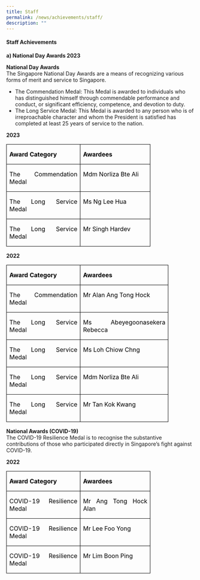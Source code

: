 ```yaml
---
title: Staff
permalink: /news/achievements/staff/
description: ""
---
```

#### Staff Achievements
 
 **a) National Day Awards 2023**

**National Day Awards**<br>
The Singapore National Day Awards are a means of recognizing various forms of merit and service to Singapore. <br>
*	The Commendation Medal: This Medal is awarded to individuals who has distinguished himself through commendable performance and conduct, or significant efficiency, competence, and devotion to duty.  
*	The Long Service Medal: This Medal is awarded to any person who is of irreproachable character and whom the President is satisfied has completed at least 25 years of service to the nation.  


**2023**
<table style="border-collapse:collapse;mso-yfti-tbllook:1184;mso-padding-alt:0cm 0cm 0cm 0cm" cellpadding="0" cellspacing="0" border="0" class="MsoNormalTable"><tbody><tr style="mso-yfti-irow:0;mso-yfti-firstrow:yes"><td style="width:136.3pt;border:solid windowtext 1.0pt;
  padding:0cm 5.4pt 0cm 5.4pt" valign="top" width="182"><p style="text-align:justify;text-justify:inter-ideograph" class="MsoNormal"><b><span style="mso-ascii-font-family:Calibri;mso-ascii-theme-font:minor-latin;
  mso-hansi-font-family:Calibri;mso-hansi-theme-font:minor-latin;mso-bidi-font-family:
  Calibri;mso-bidi-theme-font:minor-latin;color:black;mso-themecolor:text1">Award Category</span></b></p></td><td style="width:128.7pt;border:solid windowtext 1.0pt;
  border-left:none;padding:0cm 5.4pt 0cm 5.4pt" valign="top" width="172"><p style="text-align:justify;text-justify:inter-ideograph" class="MsoNormal"><b><span style="mso-ascii-font-family:Calibri;mso-ascii-theme-font:minor-latin;
  mso-hansi-font-family:Calibri;mso-hansi-theme-font:minor-latin;mso-bidi-font-family:
  Calibri;mso-bidi-theme-font:minor-latin;color:black;mso-themecolor:text1">Awardees</span></b></p></td></tr><tr style="mso-yfti-irow:1"><td style="width:136.3pt;border:solid windowtext 1.0pt;
  border-top:none;padding:0cm 5.4pt 0cm 5.4pt" valign="top" width="182"><p style="text-align:justify;text-justify:inter-ideograph" class="MsoNormal"><span style="mso-ascii-font-family:Calibri;mso-ascii-theme-font:minor-latin;
  mso-hansi-font-family:Calibri;mso-hansi-theme-font:minor-latin;mso-bidi-font-family:
  Calibri;mso-bidi-theme-font:minor-latin;color:black;mso-themecolor:text1">The Commendation Medal</span></p></td><td style="width:128.7pt;border-top:none;border-left:
  none;border-bottom:solid windowtext 1.0pt;border-right:solid windowtext 1.0pt;
  padding:0cm 5.4pt 0cm 5.4pt" valign="top" width="172"><p style="text-align:justify;text-justify:inter-ideograph" class="MsoNormal"><span style="mso-ascii-font-family:Calibri;mso-ascii-theme-font:minor-latin;
  mso-hansi-font-family:Calibri;mso-hansi-theme-font:minor-latin;mso-bidi-font-family:
  Calibri;mso-bidi-theme-font:minor-latin;color:black;mso-themecolor:text1">Mdm Norliza Bte Ali</span></p></td></tr><tr style="mso-yfti-irow:2;height:12.95pt"><td style="width:136.3pt;border:solid windowtext 1.0pt;
  border-top:none;padding:0cm 5.4pt 0cm 5.4pt;height:12.95pt" valign="top" width="182"><p style="text-align:justify;text-justify:inter-ideograph" class="MsoNormal"><span style="mso-ascii-font-family:Calibri;mso-ascii-theme-font:minor-latin;
  mso-hansi-font-family:Calibri;mso-hansi-theme-font:minor-latin;mso-bidi-font-family:
  Calibri;mso-bidi-theme-font:minor-latin;color:black;mso-themecolor:text1">The Long Service Medal</span></p></td><td style="width:128.7pt;border-top:none;border-left:
  none;border-bottom:solid windowtext 1.0pt;border-right:solid windowtext 1.0pt;
  padding:0cm 5.4pt 0cm 5.4pt;height:12.95pt" valign="top" width="172"><p style="text-align:justify;text-justify:inter-ideograph" class="MsoNormal"><span style="mso-ascii-font-family:Calibri;mso-ascii-theme-font:minor-latin;
  mso-hansi-font-family:Calibri;mso-hansi-theme-font:minor-latin;mso-bidi-font-family:
  Calibri;mso-bidi-theme-font:minor-latin;color:black;mso-themecolor:text1">Ms Ng Lee Hua</span></p></td></tr><tr style="mso-yfti-irow:3;mso-yfti-lastrow:yes;height:12.95pt"><td style="width:136.3pt;border:solid windowtext 1.0pt;
  border-top:none;padding:0cm 5.4pt 0cm 5.4pt;height:12.95pt" valign="top" width="182"><p style="text-align:justify;text-justify:inter-ideograph" class="MsoNormal"><span style="mso-ascii-font-family:Calibri;mso-ascii-theme-font:minor-latin;
  mso-hansi-font-family:Calibri;mso-hansi-theme-font:minor-latin;mso-bidi-font-family:
  Calibri;mso-bidi-theme-font:minor-latin;color:black;mso-themecolor:text1">The Long Service Medal</span></p></td><td style="width:128.7pt;border-top:none;border-left:
  none;border-bottom:solid windowtext 1.0pt;border-right:solid windowtext 1.0pt;
  padding:0cm 5.4pt 0cm 5.4pt;height:12.95pt" valign="top" width="172"><p style="text-align:justify;text-justify:inter-ideograph" class="MsoNormal"><span style="mso-ascii-font-family:Calibri;mso-ascii-theme-font:minor-latin;
  mso-hansi-font-family:Calibri;mso-hansi-theme-font:minor-latin;mso-bidi-font-family:
  Calibri;mso-bidi-theme-font:minor-latin;color:black;mso-themecolor:text1">Mr Singh Hardev</span></p></td></tr></tbody></table>

**2022**

<table style="border-collapse:collapse;mso-yfti-tbllook:1184;mso-padding-alt:0cm 0cm 0cm 0cm" cellpadding="0" cellspacing="0" border="0" class="MsoNormalTable"><tbody><tr style="mso-yfti-irow:0;mso-yfti-firstrow:yes"><td style="width:136.3pt;border:solid windowtext 1.0pt;
  padding:0cm 5.4pt 0cm 5.4pt" valign="top" width="182"><p style="text-align:justify;text-justify:inter-ideograph" class="MsoNormal"><b><span style="mso-ascii-font-family:Calibri;mso-ascii-theme-font:minor-latin;
  mso-hansi-font-family:Calibri;mso-hansi-theme-font:minor-latin;mso-bidi-font-family:
  Calibri;mso-bidi-theme-font:minor-latin;color:black;mso-themecolor:text1">Award Category</span></b></p></td><td style="width:164.7pt;border:solid windowtext 1.0pt;
  border-left:none;padding:0cm 5.4pt 0cm 5.4pt" valign="top" width="220"><p style="text-align:justify;text-justify:inter-ideograph" class="MsoNormal"><b><span style="mso-ascii-font-family:Calibri;mso-ascii-theme-font:minor-latin;
  mso-hansi-font-family:Calibri;mso-hansi-theme-font:minor-latin;mso-bidi-font-family:
  Calibri;mso-bidi-theme-font:minor-latin;color:black;mso-themecolor:text1">Awardees</span></b></p></td></tr><tr style="mso-yfti-irow:1"><td style="width:136.3pt;border:solid windowtext 1.0pt;
  border-top:none;padding:0cm 5.4pt 0cm 5.4pt" valign="top" width="182"><p style="text-align:justify;text-justify:inter-ideograph" class="MsoNormal"><span style="mso-ascii-font-family:Calibri;mso-ascii-theme-font:minor-latin;
  mso-hansi-font-family:Calibri;mso-hansi-theme-font:minor-latin;mso-bidi-font-family:
  Calibri;mso-bidi-theme-font:minor-latin;color:black;mso-themecolor:text1">The Commendation Medal</span></p></td><td style="width:164.7pt;border-top:none;border-left:
  none;border-bottom:solid windowtext 1.0pt;border-right:solid windowtext 1.0pt;
  padding:0cm 5.4pt 0cm 5.4pt" valign="top" width="220"><p style="text-align:justify;text-justify:inter-ideograph" class="MsoNormal"><span style="mso-ascii-font-family:Calibri;mso-ascii-theme-font:minor-latin;
  mso-hansi-font-family:Calibri;mso-hansi-theme-font:minor-latin;mso-bidi-font-family:
  Calibri;mso-bidi-theme-font:minor-latin;color:black;mso-themecolor:text1">Mr Alan Ang Tong Hock</span></p></td></tr><tr style="mso-yfti-irow:2"><td style="width:136.3pt;border:solid windowtext 1.0pt;
  border-top:none;padding:0cm 5.4pt 0cm 5.4pt" valign="top" width="182"><p style="text-align:justify;text-justify:inter-ideograph" class="MsoNormal"><span style="mso-ascii-font-family:Calibri;mso-ascii-theme-font:minor-latin;
  mso-hansi-font-family:Calibri;mso-hansi-theme-font:minor-latin;mso-bidi-font-family:
  Calibri;mso-bidi-theme-font:minor-latin;color:black;mso-themecolor:text1">The Long Service Medal</span></p></td><td style="width:164.7pt;border-top:none;border-left:
  none;border-bottom:solid windowtext 1.0pt;border-right:solid windowtext 1.0pt;
  padding:0cm 5.4pt 0cm 5.4pt" valign="top" width="220"><p style="text-align:justify;text-justify:inter-ideograph" class="MsoNormal"><span style="mso-ascii-font-family:Calibri;mso-ascii-theme-font:minor-latin;
  mso-hansi-font-family:Calibri;mso-hansi-theme-font:minor-latin;mso-bidi-font-family:
  Calibri;mso-bidi-theme-font:minor-latin;color:black;mso-themecolor:text1;
  mso-fareast-language:EN-SG">Ms Abeyegoonasekera Rebecca</span><span style="mso-ascii-font-family:Calibri;mso-ascii-theme-font:minor-latin;
  mso-hansi-font-family:Calibri;mso-hansi-theme-font:minor-latin;mso-bidi-font-family:
  Calibri;mso-bidi-theme-font:minor-latin;color:black;mso-themecolor:text1"></span></p></td></tr><tr style="mso-yfti-irow:3"><td style="width:136.3pt;border:solid windowtext 1.0pt;
  border-top:none;padding:0cm 5.4pt 0cm 5.4pt" valign="top" width="182"><p style="text-align:justify;text-justify:inter-ideograph" class="MsoNormal"><span style="mso-ascii-font-family:Calibri;mso-ascii-theme-font:minor-latin;
  mso-hansi-font-family:Calibri;mso-hansi-theme-font:minor-latin;mso-bidi-font-family:
  Calibri;mso-bidi-theme-font:minor-latin;color:black;mso-themecolor:text1">The Long Service Medal</span></p></td><td style="width:164.7pt;border-top:none;border-left:
  none;border-bottom:solid windowtext 1.0pt;border-right:solid windowtext 1.0pt;
  padding:0cm 5.4pt 0cm 5.4pt" valign="top" width="220"><p style="text-align:justify;text-justify:inter-ideograph" class="MsoNormal"><span style="mso-ascii-font-family:Calibri;mso-ascii-theme-font:minor-latin;
  mso-hansi-font-family:Calibri;mso-hansi-theme-font:minor-latin;mso-bidi-font-family:
  Calibri;mso-bidi-theme-font:minor-latin;color:black;mso-themecolor:text1">Ms Loh Chiow Chng</span></p></td></tr><tr style="mso-yfti-irow:4"><td style="width:136.3pt;border:solid windowtext 1.0pt;
  border-top:none;padding:0cm 5.4pt 0cm 5.4pt" valign="top" width="182"><p style="text-align:justify;text-justify:inter-ideograph" class="MsoNormal"><span style="mso-ascii-font-family:Calibri;mso-ascii-theme-font:minor-latin;
  mso-hansi-font-family:Calibri;mso-hansi-theme-font:minor-latin;mso-bidi-font-family:
  Calibri;mso-bidi-theme-font:minor-latin;color:black;mso-themecolor:text1">The Long Service Medal</span></p></td><td style="width:164.7pt;border-top:none;border-left:
  none;border-bottom:solid windowtext 1.0pt;border-right:solid windowtext 1.0pt;
  padding:0cm 5.4pt 0cm 5.4pt" valign="top" width="220"><p style="text-align:justify;text-justify:inter-ideograph" class="MsoNormal"><span style="mso-ascii-font-family:Calibri;mso-ascii-theme-font:minor-latin;
  mso-hansi-font-family:Calibri;mso-hansi-theme-font:minor-latin;mso-bidi-font-family:
  Calibri;mso-bidi-theme-font:minor-latin;color:black;mso-themecolor:text1">Mdm Norliza Bte Ali</span></p></td></tr><tr style="mso-yfti-irow:5;mso-yfti-lastrow:yes"><td style="width:136.3pt;border:solid windowtext 1.0pt;
  border-top:none;padding:0cm 5.4pt 0cm 5.4pt" valign="top" width="182"><p style="text-align:justify;text-justify:inter-ideograph" class="MsoNormal"><span style="mso-ascii-font-family:Calibri;mso-ascii-theme-font:minor-latin;
  mso-hansi-font-family:Calibri;mso-hansi-theme-font:minor-latin;mso-bidi-font-family:
  Calibri;mso-bidi-theme-font:minor-latin;color:black;mso-themecolor:text1">The Long Service Medal</span></p></td><td style="width:164.7pt;border-top:none;border-left:
  none;border-bottom:solid windowtext 1.0pt;border-right:solid windowtext 1.0pt;
  padding:0cm 5.4pt 0cm 5.4pt" valign="top" width="220"><p style="text-align:justify;text-justify:inter-ideograph" class="MsoNormal"><span style="mso-ascii-font-family:Calibri;mso-ascii-theme-font:minor-latin;
  mso-hansi-font-family:Calibri;mso-hansi-theme-font:minor-latin;mso-bidi-font-family:
  Calibri;mso-bidi-theme-font:minor-latin;color:black;mso-themecolor:text1">Mr Tan Kok Kwang</span></p></td></tr></tbody></table>
	
**National Awards (COVID-19)**<br>
The COVID-19 Resilience Medal is to recognise the substantive contributions of those who participated directly in Singapore’s fight against COVID-19.

**2022**
<table class="MsoNormalTable" border="0" cellspacing="0" cellpadding="0" style="border-collapse:collapse;mso-yfti-tbllook:1184;mso-padding-alt:0cm 0cm 0cm 0cm"><tbody><tr style="mso-yfti-irow:0;mso-yfti-firstrow:yes"><td width="182" valign="top" style="width:136.3pt;border:solid windowtext 1.0pt;
  padding:0cm 5.4pt 0cm 5.4pt"><p class="MsoNormal" style="text-align:justify;text-justify:inter-ideograph"><b><span style="mso-ascii-font-family:Calibri;mso-ascii-theme-font:minor-latin;
  mso-hansi-font-family:Calibri;mso-hansi-theme-font:minor-latin;mso-bidi-font-family:
  Calibri;mso-bidi-theme-font:minor-latin;color:black;mso-themecolor:text1">Award Category</span></b></p></td><td width="172" valign="top" style="width:128.7pt;border:solid windowtext 1.0pt;
  border-left:none;padding:0cm 5.4pt 0cm 5.4pt"><p class="MsoNormal" style="text-align:justify;text-justify:inter-ideograph"><b><span style="mso-ascii-font-family:Calibri;mso-ascii-theme-font:minor-latin;
  mso-hansi-font-family:Calibri;mso-hansi-theme-font:minor-latin;mso-bidi-font-family:
  Calibri;mso-bidi-theme-font:minor-latin;color:black;mso-themecolor:text1">Awardees</span></b></p></td></tr><tr style="mso-yfti-irow:1"><td width="182" valign="top" style="width:136.3pt;border:solid windowtext 1.0pt;
  border-top:none;padding:0cm 5.4pt 0cm 5.4pt"><p class="MsoNormal" style="text-align:justify;text-justify:inter-ideograph"><span style="mso-ascii-font-family:Calibri;mso-ascii-theme-font:minor-latin;
  mso-hansi-font-family:Calibri;mso-hansi-theme-font:minor-latin;mso-bidi-font-family:
  Calibri;mso-bidi-theme-font:minor-latin;color:black;mso-themecolor:text1;
  mso-ligatures:none">COVID-19 Resilience Medal</span></p></td><td width="172" valign="top" style="width:128.7pt;border-top:none;border-left:
  none;border-bottom:solid windowtext 1.0pt;border-right:solid windowtext 1.0pt;
  padding:0cm 5.4pt 0cm 5.4pt"><p class="MsoNormal" style="text-align:justify;text-justify:inter-ideograph"><span style="mso-ascii-font-family:Calibri;mso-ascii-theme-font:minor-latin;
  mso-hansi-font-family:Calibri;mso-hansi-theme-font:minor-latin;mso-bidi-font-family:
  Calibri;mso-bidi-theme-font:minor-latin;color:black;mso-themecolor:text1">Mr Ang Tong Hock Alan</span></p></td></tr><tr style="mso-yfti-irow:2"><td width="182" valign="top" style="width:136.3pt;border:solid windowtext 1.0pt;
  border-top:none;padding:0cm 5.4pt 0cm 5.4pt"><p class="MsoNormal" style="text-align:justify;text-justify:inter-ideograph"><span style="mso-ascii-font-family:Calibri;mso-ascii-theme-font:minor-latin;
  mso-hansi-font-family:Calibri;mso-hansi-theme-font:minor-latin;mso-bidi-font-family:
  Calibri;mso-bidi-theme-font:minor-latin;color:black;mso-themecolor:text1;
  mso-ligatures:none">COVID-19 Resilience Medal</span></p></td><td width="172" valign="top" style="width:128.7pt;border-top:none;border-left:
  none;border-bottom:solid windowtext 1.0pt;border-right:solid windowtext 1.0pt;
  padding:0cm 5.4pt 0cm 5.4pt"><p class="MsoNormal" style="text-align:justify;text-justify:inter-ideograph"><span style="mso-ascii-font-family:Calibri;mso-ascii-theme-font:minor-latin;
  mso-hansi-font-family:Calibri;mso-hansi-theme-font:minor-latin;mso-bidi-font-family:
  Calibri;mso-bidi-theme-font:minor-latin;color:black;mso-themecolor:text1">Mr Lee Foo Yong</span></p></td></tr><tr style="mso-yfti-irow:3;mso-yfti-lastrow:yes"><td width="182" valign="top" style="width:136.3pt;border:solid windowtext 1.0pt;
  border-top:none;padding:0cm 5.4pt 0cm 5.4pt"><p class="MsoNormal" style="text-align:justify;text-justify:inter-ideograph"><span style="mso-ascii-font-family:Calibri;mso-ascii-theme-font:minor-latin;
  mso-hansi-font-family:Calibri;mso-hansi-theme-font:minor-latin;mso-bidi-font-family:
  Calibri;mso-bidi-theme-font:minor-latin;color:black;mso-themecolor:text1;
  mso-ligatures:none">COVID-19 Resilience Medal</span></p></td><td width="172" valign="top" style="width:128.7pt;border-top:none;border-left:
  none;border-bottom:solid windowtext 1.0pt;border-right:solid windowtext 1.0pt;
  padding:0cm 5.4pt 0cm 5.4pt"><p class="MsoNormal" style="text-align:justify;text-justify:inter-ideograph"><span style="mso-ascii-font-family:Calibri;mso-ascii-theme-font:minor-latin;
  mso-hansi-font-family:Calibri;mso-hansi-theme-font:minor-latin;mso-bidi-font-family:
  Calibri;mso-bidi-theme-font:minor-latin;color:black;mso-themecolor:text1">Mr Lim Boon Ping</span></p></td></tr></tbody></table>